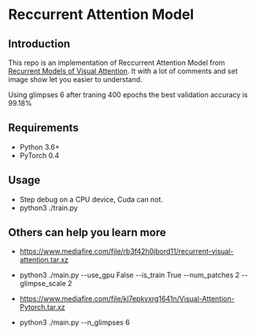 # Reccurrent Attention Model

## Introduction
This repo is an implementation of Reccurrent Attention Model from [Recurrent Models of Visual Attention](http://papers.nips.cc/paper/5542-recurrent-models-of-visual-attention.pdf). It with a lot of comments and set image show let you easier to understand.

Using glimpses 6 after traning 400 epochs the best validation accuracy is 99.18%

## Requirements

- Python 3.6+
- PyTorch 0.4

## Usage

- Step debug on a CPU device, Cuda can not.
- python3 ./train.py

## Others can help you learn more

- https://www.mediafire.com/file/rb3f42h0jbord11/recurrent-visual-attention.tar.xz
- python3 ./main.py --use_gpu False --is_train True --num_patches 2 --glimpse_scale 2

- https://www.mediafire.com/file/kl7epkvxrg1641n/Visual-Attention-Pytorch.tar.xz
- python3 ./main.py --n_glimpses 6
